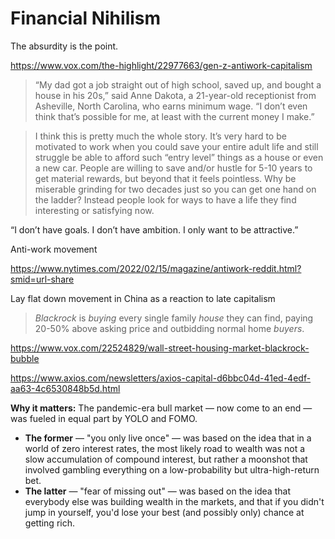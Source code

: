 # Financial Nihilism
The absurdity is the point.

https://www.vox.com/the-highlight/22977663/gen-z-antiwork-capitalism

> “My dad got a job straight out of high school, saved up, and bought a house in his 20s,” said Anne Dakota, a 21-year-old receptionist from Asheville, North Carolina, who earns minimum wage. “I don’t even think that’s possible for me, at least with the current money I make.”

> I think this is pretty much the whole story. It’s very hard to be motivated to work when you could save your entire adult life and still struggle be able to afford such “entry level” things as a house or even a new car. People are willing to save and/or hustle for 5-10 years to get material rewards, but beyond that it feels pointless. Why be miserable grinding for two decades just so you can get one hand on the ladder? Instead people look for ways to have a life they find interesting or satisfying now.

“I don’t have goals. I don’t have ambition. I only want to be attractive.”

Anti-work movement

https://www.nytimes.com/2022/02/15/magazine/antiwork-reddit.html?smid=url-share

Lay flat down movement in China as a reaction to late capitalism

> _Blackrock_ is _buying_ every single family _house_ they can find, paying 20-50% above asking price and outbidding normal home _buyers_.

https://www.vox.com/22524829/wall-street-housing-market-blackrock-bubble


https://www.axios.com/newsletters/axios-capital-d6bbc04d-41ed-4edf-aa63-4c6530848b5d.html

**Why it matters:** The pandemic-era bull market — now come to an end — was fueled in equal part by YOLO and FOMO.

-   **The former** — "you only live once" — was based on the idea that in a world of zero interest rates, the most likely road to wealth was not a slow accumulation of compound interest, but rather a moonshot that involved gambling everything on a low-probability but ultra-high-return bet.
-   **The latter** — "fear of missing out" — was based on the idea that everybody else was building wealth in the markets, and that if you didn't jump in yourself, you'd lose your best (and possibly only) chance at getting rich.